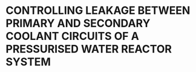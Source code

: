 # CONTROLLING LEAKAGE BETWEEN PRIMARY AND SECONDARY COOLANT CIRCUITS OF A PRESSURISED WATER REACTOR SYSTEM